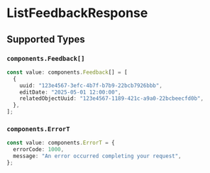 # ListFeedbackResponse


## Supported Types

### `components.Feedback[]`

```typescript
const value: components.Feedback[] = [
  {
    uuid: "123e4567-3efc-4b7f-b7b9-22bcb7926bbb",
    editDate: "2025-05-01 12:00:00",
    relatedObjectUuid: "123e4567-1189-421c-a9a0-22bcbeecfd0b",
  },
];
```

### `components.ErrorT`

```typescript
const value: components.ErrorT = {
  errorCode: 1000,
  message: "An error occurred completing your request",
};
```


